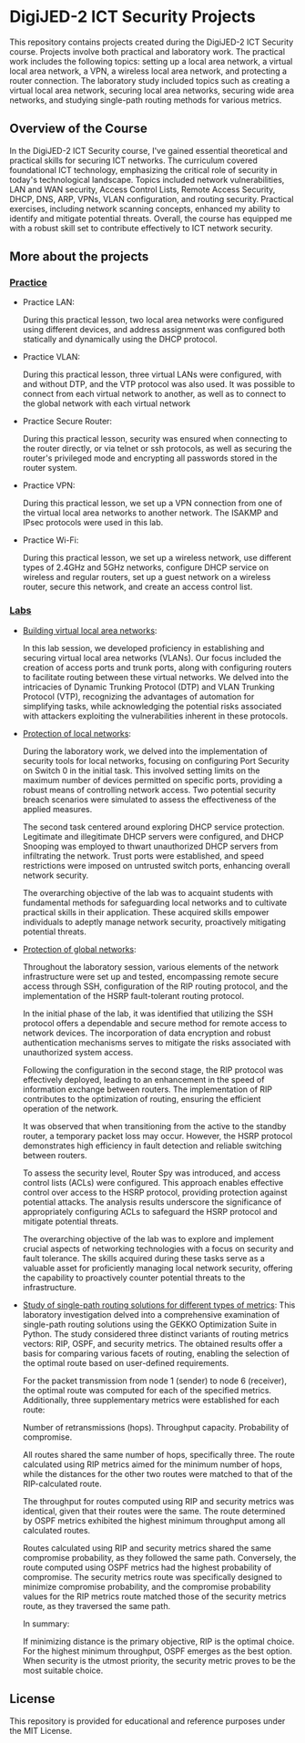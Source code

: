 # DigiJED-2 ICT Security Projects

This repository contains projects created during the DigiJED-2 ICT Security course. Projects involve both practical and laboratory work. The practical work includes the following topics: setting up a local area network, a virtual local area network, a VPN, a wireless local area network, and protecting a router connection. The laboratory study included topics such as creating a virtual local area network, securing local area networks, securing wide area networks, and studying single-path routing methods for various metrics.

## Overview of the Course
In the DigiJED-2 ICT Security course, I've gained essential theoretical and practical skills for securing ICT networks. The curriculum covered foundational ICT technology, emphasizing the critical role of security in today's technological landscape. Topics included network vulnerabilities, LAN and WAN security, Access Control Lists, Remote Access Security, DHCP, DNS, ARP, VPNs, VLAN configuration, and routing security. Practical exercises, including network scanning concepts, enhanced my ability to identify and mitigate potential threats. Overall, the course has equipped me with a robust skill set to contribute effectively to ICT network security.

## More about the projects

### [Practice](Practice)

- Practice LAN:
  
  During this practical lesson, two local area networks were configured using different devices, and address assignment was configured both statically and dynamically using the DHCP protocol.

- Practice VLAN:
  
  During this practical lesson, three virtual LANs were configured, with and without DTP, and the VTP protocol was also used. It was possible to connect from each virtual network to another, as well as to connect to the global network with each virtual network

- Practice Secure Router:
  
  During this practical lesson, security was ensured when connecting to the router directly, or via telnet or ssh protocols, as well as securing the router's privileged mode and encrypting all passwords stored in the router system. 

- Practice VPN:
  
  During this practical lesson, we set up a VPN connection from one of the virtual local area networks to another network. The ISAKMP and IPsec protocols were used in this lab.

- Practice Wi-Fi:
  
  During this practical lesson, we set up a wireless network, use different types of 2.4GHz and 5GHz networks, configure DHCP service on wireless and regular routers, set up a guest network on a wireless router, secure this network, and create an access сontrol list.

### [Labs](Labs)

- [Building virtual local area networks](Labs/Lab_1):
  
  In this lab session, we developed proficiency in establishing and securing virtual local area networks (VLANs). Our focus included the creation of access ports and trunk ports, along with configuring routers to facilitate routing between these virtual networks. We delved into the intricacies of Dynamic Trunking Protocol (DTP) and VLAN Trunking Protocol (VTP), recognizing the advantages of automation for simplifying tasks, while acknowledging the potential risks associated with attackers exploiting the vulnerabilities inherent in these protocols.

- [Protection of local networks](Labs/Lab_2):

  During the laboratory work, we delved into the implementation of security tools for local networks, focusing on configuring Port Security on Switch 0 in the initial task. This involved setting limits on the maximum number of devices permitted on specific ports, providing a robust means of controlling network access. Two potential security breach scenarios were simulated to assess the effectiveness of the applied measures.

  The second task centered around exploring DHCP service protection. Legitimate and illegitimate DHCP servers were configured, and DHCP Snooping was employed to thwart unauthorized DHCP servers from infiltrating the network. Trust ports were established, and speed restrictions were imposed on untrusted switch ports, enhancing overall network security.

  The overarching objective of the lab was to acquaint students with fundamental methods for safeguarding local networks and to cultivate practical skills in their application. These acquired skills empower individuals to adeptly manage network security, proactively mitigating potential threats.

- [Protection of global networks](Labs/Lab_3):
  
  Throughout the laboratory session, various elements of the network infrastructure were set up and tested, encompassing remote secure access through SSH, configuration of the RIP routing protocol, and the implementation of the HSRP fault-tolerant routing protocol.

  In the initial phase of the lab, it was identified that utilizing the SSH protocol offers a dependable and secure method for remote access to network devices. The incorporation of data encryption and robust authentication mechanisms serves to mitigate the risks associated with unauthorized system access.

  Following the configuration in the second stage, the RIP protocol was effectively deployed, leading to an enhancement in the speed of information exchange between routers. The implementation of RIP contributes to the optimization of routing, ensuring the efficient operation of the network.

  It was observed that when transitioning from the active to the standby router, a temporary packet loss may occur. However, the HSRP protocol demonstrates high efficiency in fault detection and reliable switching between routers.

  To assess the security level, Router Spy was introduced, and access control lists (ACLs) were configured. This approach enables effective control over access to the HSRP protocol, providing protection against potential attacks. The analysis results underscore the significance of appropriately configuring ACLs to safeguard the HSRP protocol and mitigate potential threats.

  The overarching objective of the lab was to explore and implement crucial aspects of networking technologies with a focus on security and fault tolerance. The skills acquired during these tasks serve as a valuable asset for proficiently managing local network security, offering the capability to proactively counter potential threats to the infrastructure.

- [Study of single-path routing solutions for different types of metrics](Labs/Lab_4):
  This laboratory investigation delved into a comprehensive examination of single-path routing solutions using the GEKKO Optimization Suite in Python. The study considered three distinct variants of routing metrics vectors: RIP, OSPF, and security metrics. The obtained results offer a basis for comparing various facets of routing, enabling the selection of the optimal route based on user-defined requirements.

  For the packet transmission from node 1 (sender) to node 6 (receiver), the optimal route was computed for each of the specified metrics. Additionally, three supplementary metrics were established for each route:

    Number of retransmissions (hops).
    Throughput capacity.
    Probability of compromise.

  All routes shared the same number of hops, specifically three. The route calculated using RIP metrics aimed for the minimum number of hops, while the distances for the other two routes were matched to that of the RIP-calculated route.

  The throughput for routes computed using RIP and security metrics was identical, given that their routes were the same. The route determined by OSPF metrics exhibited the highest minimum throughput among all calculated routes.

  Routes calculated using RIP and security metrics shared the same compromise probability, as they followed the same path. Conversely, the route computed using OSPF metrics had the highest probability of compromise. The security metrics route was specifically designed to minimize compromise probability, and the compromise probability values for the RIP metrics route matched those of the security metrics route, as they traversed the same path.

  In summary:

    If minimizing distance is the primary objective, RIP is the optimal choice.
    For the highest minimum throughput, OSPF emerges as the best option.
    When security is the utmost priority, the security metric proves to be the most suitable choice.


## License

This repository is provided for educational and reference purposes under the MIT License.
